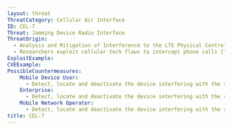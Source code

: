 ```yaml
---
layout: threat
ThreatCategory: Cellular Air Interface
ID: CEL-7
Threat: Jamming Device Radio Interface
ThreatOrigin:
  - Analysis and Mitigation of Interference to the LTE Physical Control Format Indicator Channel [^169]
  - Researchers exploit cellular tech flaws to intercept phone calls [^168]
ExploitExample:
CVEExample:
PossibleCountermeasures:
    Mobile Device User:
      - Detect, locate and deactivate the device interfering with the radio interface.
    Enterprise:
      - Detect, locate and deactivate the device interfering with the radio interface.
    Mobile Network Operator:
      - Detect, locate and deactivate the device interfering with the radio interface.
title: CEL-7
---
```

